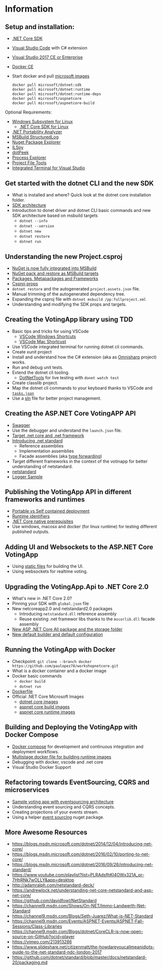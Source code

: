 # Information

## Setup and installation:
* [.NET Core SDK](https://www.microsoft.com/net/download/core)
* [Visual Studio Code](https://code.visualstudio.com/) with C# extension 
* [Visual Studio 2017 CE or Enterprise](https://www.visualstudio.com/free-developer-offers/)
* [Docker CE](https://www.docker.com/community-edition#/download)
* Start docker and pull [microsoft images](https://hub.docker.com/r/microsoft/dotnet/)
    
    ```bash
    docker pull microsoft/dotnet:sdk
    docker pull microsoft/dotnet:runtime
    docker pull microsoft/dotnet:runtime-deps
    docker pull microsoft/aspnetcore
    docker pull microsoft/aspnetcore-build
    ```

Optional Requirements:
* [Windows Subsystem for Linux](https://msdn.microsoft.com/de-de/commandline/wsl/about)
    * [.NET Core SDK for Linux](https://www.microsoft.com/net/core#linuxubuntu)
* [.NET Portability Analyzer](http://vsixgallery.com/extension/55d15546-28ca-40dc-af23-dfa503e9c5fe/)
* [MSBuild StructuredLog](https://github.com/KirillOsenkov/MSBuildStructuredLog)
* [Nuget Package Explorer](https://github.com/NuGetPackageExplorer/NuGetPackageExplorer)
* [ILSpy](http://ilspy.net/)
* [dotPeek](https://www.jetbrains.com/decompiler/)
* [Process Explorer](https://docs.microsoft.com/en-us/sysinternals/downloads/process-explorer)
* [Project File Tools](https://marketplace.visualstudio.com/items?itemName=ms-madsk.ProjectFileTools)
* [Integrated Terminal for Visual Studio](https://marketplace.visualstudio.com/items?itemName=DanielGriffen.WhackWhackTerminal)

## Get started with the dotnet CLI and the new SDK
* What is installed and where? Quick look at the dotnet core installation folder.
* [SDK architecture](https://docs.microsoft.com/en-us/dotnet/core/tools/cli-msbuild-architecture)
* Introduction to donet driver and dotnet CLI basic commands and new SDK architecture based on msbuild targets 
    * `dotnet --info`
    * `dotnet --version`
    * `dotnet new`
    * `dotnet restore`
    * `dotnet run`

## Understanding the new Project.csproj
* [NuGet is now fully integrated into MSBuild](http://blog.nuget.org/20170316/NuGet-now-fully-integrated-into-MSBuild.html)
* [NuGet pack and restore as MSBuild targets](https://docs.microsoft.com/en-us/nuget/schema/msbuild-targets)
* [Packages, Metapackages and Frameworks](https://docs.microsoft.com/en-us/dotnet/core/packages)
* [Csproj props](https://docs.microsoft.com/en-us/dotnet/core/tools/project-json-to-csproj)
* `dotnet restore` and the autogenerated `project.assets.json` file.
* Manual trimming of the autogenerated dependency tree.
* Expanding the csproj file with `dotnet msbuild /pp:fullproject.xml`
* Understanding and modifying the SDK props and targets.

## Creating the VotingApp library using TDD
* Basic tips and tricks for using VSCode
    * [VSCode Windows Shortcuts](https://code.visualstudio.com/shortcuts/keyboard-shortcuts-windows.pdf)
    * [VSCode Mac Shortcust](https://code.visualstudio.com/shortcuts/keyboard-shortcuts-macos.pdf)
* Use VSCode integrated terminal for running dotnet cli commands.
* Create xunit project
* Install and understand how the C# extension (aka as [Omnisharp](http://www.omnisharp.net/) project) works.
* Run and debug unit tests.
* Extend the dotnet cli tooling. 
    *  [DotNetTools](https://github.com/aspnet/DotNetTools) for live testing with `donet watch test`
* Create classlib project.
* Map the dotnet cli commands to your keyboard thanks to VSCode and [`tasks.json`](https://code.visualstudio.com/docs/editor/tasks)
* Use a [sln](https://docs.microsoft.com/en-us/dotnet/core/tools/dotnet-sln) file for better project management.

## Creating the ASP.NET Core VotingAPP API
* [Swagger](https://github.com/domaindrivendev/Swashbuckle.AspNetCore)
* Use the debugger and understand the `launch.json` file.
* [Target .net core and .net framework](https://docs.microsoft.com/en-us/dotnet/standard/frameworks)
* [Introducing .net standard](https://docs.microsoft.com/en-us/dotnet/standard/library)
    *   Reference assemblies
    *   Implementation assemblies
    *   Facade assemblies (aka [type forwarding](https://blogs.msdn.microsoft.com/davbr/2009/09/30/type-forwarding/))  
*  Target different frameworks in the context of the votinapp for better understanding of netstandard.
* [netstandard](https://www.slideshare.net/PauLpez3/demystifying-net-standard-77852581)
* [Logger Sample](https://github.com/paulopez78/workshopnetcore/tree/netstandard/src/LegacyLoggingLib)

## Publishing the VotingApp API in different frameworks and runtimes
*   [Portable vs Self contained deployment](https://docs.microsoft.com/en-us/dotnet/core/deploying/index)
*   [Runtime identifiers](https://docs.microsoft.com/en-us/dotnet/core/rid-catalog)
*   [.NET Core native prerequisites](https://github.com/dotnet/core/blob/master/Documentation/prereqs.md)
*   Use windows, macosx and docker (for linux runtime) for testing different published outputs.

## Adding UI and Websockets to the ASP.NET Core VotingApp
*  Using [static files](https://docs.microsoft.com/en-us/aspnet/core/fundamentals/static-files) for building the UI.
*  Using websockets for realtime voting.

## Upgrading the VotingApp.Api to .NET Core 2.0
*   What's new in .NET Core 2.0?
*   Pinning your SDK with `global.json` file
*   New netcoreapp2.0 and netstandard2.0 packages
    *   Introducing `netstandard.dll` reference assembly
    *   Reuse existing .net framewor libs thanks to the `mscorlib.dll` facade assembly
*   [New ASP .NET Core All package and the storage folder](https://andrewlock.net/the-microsoft-aspnetcore-all-metapackage-is-huge-and-thats-awesome-thanks-to-the-net-core-runtime-store-2)
*   [New default builder and default configuration](https://andrewlock.net/exploring-program-and-startup-in-asp-net-core-2-preview1-2/)

## Running the VotingApp with Docker
*   Checkpoint: `git clone --branch docker https://github.com/paulopez78/workshopnetcore.git`
*   What is a docker container and a docker image
*   Docker basic commands
    * `docker build`
    * `dotnet run`
*   [Dockerfile](https://docs.docker.com/engine/reference/builder/)
*   Official .NET Core Microsoft Images
    * [dotnet core images](https://hub.docker.com/r/microsoft/dotnet/)
    * [aspnet core build images](https://hub.docker.com/r/microsoft/aspnetcore-build/)
    * [aspnet core runtime images](https://hub.docker.com/r/microsoft/aspnetcore/)

## Building and Deploying the VotingApp with Docker Compose
*   [Docker compose](https://docs.docker.com/compose/) for development and continuous integration and deployment workflows.
*   [Multistage docker file for building runtime images](https://docs.docker.com/engine/userguide/eng-image/multistage-build/)
*   Debugging with docker, vscode and .net core
*   Visual Studio Docker Support

## Refactoring towards EventSourcing, CQRS and microservices
*  [Sample voting app with eventsourcing architecture](https://github.com/paulopez78/votingapp)
*   Understanding event sourcing and CQRS concepts.
*   Creating projections of your events stream.
*   Using a helper [event sourcing](https://github.com/netcorebcn/easyeventsourcing) nuget package.

## More Awesome Resources
* <https://blogs.msdn.microsoft.com/dotnet/2014/12/04/introducing-net-core/>
* <https://blogs.msdn.microsoft.com/dotnet/2016/02/10/porting-to-net-core/>
* <https://blogs.msdn.microsoft.com/dotnet/2016/09/26/introducing-net-standard/>
* <https://www.youtube.com/playlist?list=PLRAdsfhKI4OWx321A_pr-7HhRNk7wOLLY&app=desktop>
* <http://adamralph.com/netstandard-deck/>
* <https://andrewlock.net/understanding-net-core-netstandard-and-asp-net-core/>
* <https://github.com/davidfowl/NetStandard>
* <https://channel9.msdn.com/Shows/On-NET/Immo-Landwerth-Net-Standard>
* <https://channel9.msdn.com/Blogs/Seth-Juarez/What-is-NET-Standard>
* <https://channel9.msdn.com/Events/ASPNET-Events/ASPNET-Fall-Sessions/Class-Libraries>
* <https://channel9.msdn.com/Blogs/dotnet/CoreCLR-is-now-open-source-on-GitHub?ocid=player>
* <https://vimeo.com/213913286>
* <https://www.slideshare.net/citizenmatt/the-howdareyoucallmeanidiots-guide-to-the-net-standard-ndc-london-2017>
* <https://github.com/dotnet/standard/blob/master/docs/netstandard-20/packaging.md>